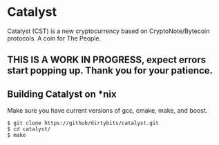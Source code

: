 # Catalyst
Catalyst (CST) is a new cryptocurrency based on CryptoNote/Bytecoin protocols. A coin for The People.

## THIS IS A WORK IN PROGRESS, expect errors start popping up. Thank you for your patience.

## Building Catalyst on *nix

Make sure you have current versions of gcc, cmake, make, and boost. 
```
$ git clone https://github/dirtybits/catalyst.git
$ cd catalyst/
$ make
```
